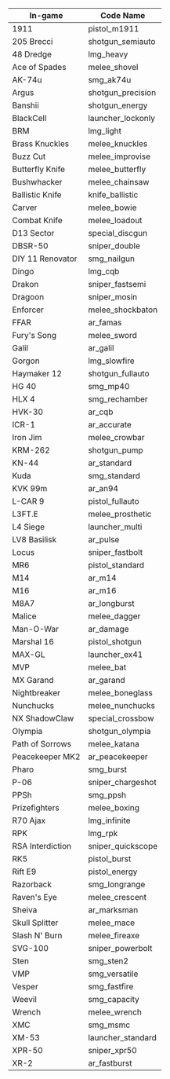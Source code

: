 | In-game       | Code Name   |
|------------|----------------|
| 1911                | pistol_m1911
| 205 Brecci          | shotgun_semiauto
| 48 Dredge           | lmg_heavy
| Ace of Spades       | melee_shovel
| AK-74u              | smg_ak74u
| Argus               | shotgun_precision
| Banshii             | shotgun_energy
| BlackCell           | launcher_lockonly
| BRM                 | lmg_light
| Brass Knuckles      | melee_knuckles
| Buzz Cut            | melee_improvise
| Butterfly Knife     | melee_butterfly
| Bushwhacker         | melee_chainsaw
| Ballistic Knife     | knife_ballistic
| Carver              | melee_bowie
| Combat Knife        | melee_loadout
| D13 Sector          | special_discgun
| DBSR-50             | sniper_double
| DIY 11 Renovator    | smg_nailgun
| Dingo               | lmg_cqb
| Drakon              | sniper_fastsemi
| Dragoon             | sniper_mosin
| Enforcer            | melee_shockbaton
| FFAR                | ar_famas
| Fury's Song         | melee_sword
| Galil               | ar_galil
| Gorgon              | lmg_slowfire
| Haymaker 12         | shotgun_fullauto
| HG 40               | smg_mp40
| HLX 4               | smg_rechamber
| HVK-30              | ar_cqb
| ICR-1               | ar_accurate
| Iron Jim            | melee_crowbar
| KRM-262             | shotgun_pump
| KN-44               | ar_standard
| Kuda                | smg_standard
| KVK 99m             | ar_an94
| L-CAR 9             | pistol_fullauto
| L3FT.E              | melee_prosthetic
| L4 Siege            | launcher_multi
| LV8 Basilisk        | ar_pulse
| Locus               | sniper_fastbolt
| MR6                 | pistol_standard
| M14                 | ar_m14
| M16                 | ar_m16
| M8A7                | ar_longburst
| Malice              | melee_dagger
| Man-O-War           | ar_damage
| Marshal 16          | pistol_shotgun
| MAX-GL              | launcher_ex41
| MVP                 | melee_bat
| MX Garand           | ar_garand
| Nightbreaker        | melee_boneglass
| Nunchucks           | melee_nunchucks
| NX ShadowClaw       | special_crossbow
| Olympia             | shotgun_olympia
| Path of Sorrows     | melee_katana
| Peacekeeper MK2     | ar_peacekeeper
| Pharo               | smg_burst
| P-06                | sniper_chargeshot
| PPSh                | smg_ppsh
| Prizefighters       | melee_boxing
| R70 Ajax            | lmg_infinite
| RPK                 | lmg_rpk
| RSA Interdiction    | sniper_quickscope
| RK5                 | pistol_burst
| Rift E9             | pistol_energy
| Razorback           | smg_longrange
| Raven's Eye         | melee_crescent
| Sheiva              | ar_marksman
| Skull Splitter      | melee_mace
| Slash N' Burn       | melee_fireaxe
| SVG-100             | sniper_powerbolt
| Sten                | smg_sten2
| VMP                 | smg_versatile
| Vesper              | smg_fastfire
| Weevil              | smg_capacity
| Wrench              | melee_wrench
| XMC                 | smg_msmc
| XM-53               | launcher_standard
| XPR-50              | sniper_xpr50
| XR-2                | ar_fastburst
